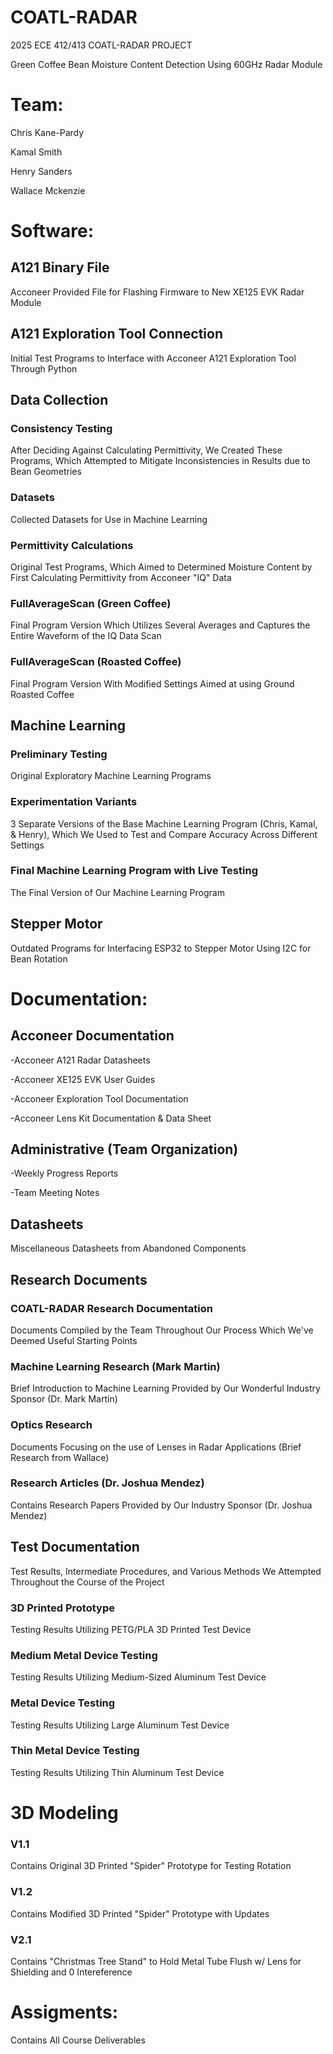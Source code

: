 # COATL-RADAR

2025 ECE 412/413 COATL-RADAR PROJECT

Green Coffee Bean Moisture Content Detection Using 60GHz Radar Module

# Team:
Chris Kane-Pardy

Kamal Smith

Henry Sanders

Wallace Mckenzie

# Software:

## A121 Binary File

Acconeer Provided File for Flashing Firmware to New XE125 EVK Radar Module

## A121 Exploration Tool Connection

Initial Test Programs to Interface with Acconeer A121 Exploration Tool Through Python

## Data Collection

### Consistency Testing

After Deciding Against Calculating Permittivity, We Created These Programs, Which Attempted to Mitigate Inconsistencies in Results due to Bean Geometries

### Datasets

Collected Datasets for Use in Machine Learning

### Permittivity Calculations

Original Test Programs, Which Aimed to Determined Moisture Content by First Calculating Permittivity from Acconeer "IQ" Data

### FullAverageScan (Green Coffee)

Final Program Version Which Utilizes Several Averages and Captures the Entire Waveform of the IQ Data Scan

### FullAverageScan (Roasted Coffee)

Final Program Version With Modified Settings Aimed at using Ground Roasted Coffee

## Machine Learning

### Preliminary Testing

Original Exploratory Machine Learning Programs

### Experimentation Variants

3 Separate Versions of the Base Machine Learning Program (Chris, Kamal, & Henry), Which We Used to Test and Compare Accuracy Across Different Settings

### Final Machine Learning Program with Live Testing

The Final Version of Our Machine Learning Program

## Stepper Motor

Outdated Programs for Interfacing ESP32 to Stepper Motor Using I2C for Bean Rotation

# Documentation:
## Acconeer Documentation

-Acconeer A121 Radar Datasheets

-Acconeer XE125 EVK User Guides

-Acconeer Exploration Tool Documentation

-Acconeer Lens Kit Documentation & Data Sheet

## Administrative (Team Organization)

-Weekly Progress Reports

-Team Meeting Notes

## Datasheets

Miscellaneous Datasheets from Abandoned Components

## Research Documents

### COATL-RADAR Research Documentation

Documents Compiled by the Team Throughout Our Process Which We've Deemed Useful Starting Points

### Machine Learning Research (Mark Martin)

Brief Introduction to Machine Learning Provided by Our Wonderful Industry Sponsor (Dr. Mark Martin)

### Optics Research

Documents Focusing on the use of Lenses in Radar Applications (Brief Research from Wallace)

### Research Articles (Dr. Joshua Mendez)

Contains Research Papers Provided by Our Industry Sponsor (Dr. Joshua Mendez)

## Test Documentation

Test Results, Intermediate Procedures, and Various Methods We Attempted Throughout the Course of the Project

### 3D Printed Prototype

Testing Results Utilizing PETG/PLA 3D Printed Test Device

### Medium Metal Device Testing

Testing Results Utilizing Medium-Sized Aluminum Test Device

### Metal Device Testing

Testing Results Utilizing Large Aluminum Test Device

### Thin Metal Device Testing

Testing Results Utilizing Thin Aluminum Test Device

# 3D Modeling
### V1.1
Contains Original 3D Printed "Spider" Prototype for Testing Rotation
### V1.2
Contains Modified 3D Printed "Spider" Prototype with Updates
### V2.1
Contains "Christmas Tree Stand" to Hold Metal Tube Flush w/ Lens for Shielding and 0 Intereference

# Assigments:
Contains All Course Deliverables
